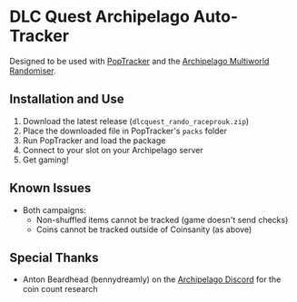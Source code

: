 # DLC Quest Archipelago Auto-Tracker

Designed to be used with [PopTracker](https://github.com/black-sliver/PopTracker) and the [Archipelago Multiworld Randomiser](https://archipelago.gg/).

## Installation and Use

1. Download the latest release (`dlcquest_rando_raceprouk.zip`)
2. Place the downloaded file in PopTracker's `packs` folder
3. Run PopTracker and load the package
4. Connect to your slot on your Archipelago server
5. Get gaming!

## Known Issues

- Both campaigns:
  - Non-shuffled items cannot be tracked (game doesn't send checks)
  - Coins cannot be tracked outside of Coinsanity (as above)

## Special Thanks

- Anton Beardhead (bennydreamly) on the [Archipelago Discord](https://discord.gg/8Z65BR2) for the coin count research